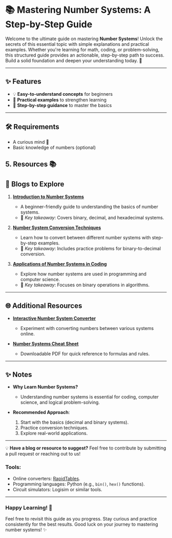 # 📚 Mastering Number Systems: A Step-by-Step Guide 

Welcome to the ultimate guide on mastering **Number Systems**! Unlock the secrets of this essential topic with simple explanations and practical examples. Whether you're learning for math, coding, or problem-solving, this structured guide provides an actionable, step-by-step path to success. Build a solid foundation and deepen your understanding today. 🚀

---

## ✨ Features

- 💡 **Easy-to-understand concepts** for beginners
- 📖 **Practical examples** to strengthen learning
- 🧩 **Step-by-step guidance** to master the basics

---

## 🛠️ Requirements

- A curious mind 🤔
- Basic knowledge of numbers (optional)

## 5. Resources 📚


## 📖 Blogs to Explore

1. **[Introduction to Number Systems](https://example.com/intro-to-number-systems)**

   - A beginner-friendly guide to understanding the basics of number systems.
   - 📝 _Key takeaway_: Covers binary, decimal, and hexadecimal systems.

2. **[Number System Conversion Techniques](https://example.com/number-system-conversions)**

   - Learn how to convert between different number systems with step-by-step examples.
   - 📝 _Key takeaway_: Includes practice problems for binary-to-decimal conversion.

3. **[Applications of Number Systems in Coding](https://example.com/number-systems-in-coding)**
   - Explore how number systems are used in programming and computer science.
   - 📝 _Key takeaway_: Focuses on binary operations in algorithms.

---

## 🌐 Additional Resources

- **[Interactive Number System Converter](https://example.com/interactive-converter)**

  - Experiment with converting numbers between various systems online.

- **[Number Systems Cheat Sheet](https://example.com/cheat-sheet)**
  - Downloadable PDF for quick reference to formulas and rules.

---

## ✨ Notes

- **Why Learn Number Systems?**

  - Understanding number systems is essential for coding, computer science, and logical problem-solving.

- **Recommended Approach**:
  1.  Start with the basics (decimal and binary systems).
  2.  Practice conversion techniques.
  3.  Explore real-world applications.

---

💡 **Have a blog or resource to suggest?** Feel free to contribute by submitting a pull request or reaching out to us!



### Tools:
- Online converters: [RapidTables](https://www.rapidtables.com/convert/number/).
- Programming languages: Python (e.g., `bin()`, `hex()` functions).
- Circuit simulators: Logisim or similar tools.



---

### Happy Learning! 🚀
Feel free to revisit this guide as you progress. Stay curious and practice consistently for the best results. Good luck on your journey to mastering number systems! ✨

